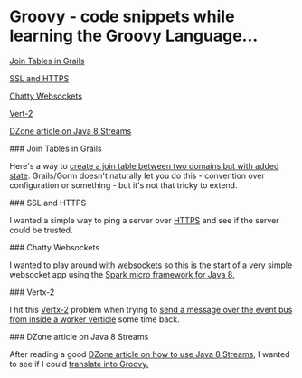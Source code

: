 # Groovy - code snippets while learning the Groovy Language...

[Join Tables in Grails](#JoinTable)  

[SSL and HTTPS](#HTTPS)

[Chatty Websockets](#websockets)

[Vert-2](#Vertx)

[DZone article on Java 8 Streams](#DZone.article.on.Java.8.Streams)



<a name="JoinTable"/>
### Join Tables in Grails  

Here's a way to [create a join table between two domains but with added state](has.many.join.table.name).
Grails/Gorm doesn't naturally let you do this - convention over configuration or something - but it's not
that tricky to extend.



<a name="HTTPS"/>
### SSL and HTTPS 

I wanted a simple way to ping a server over [HTTPS](SSLChecker) and see if the server could be trusted.


<a name="websockets"/>
### Chatty Websockets 

I wanted to play around with [websockets](chatty)  so this is the start of a very simple websocket app using the [Spark micro framework for Java 8.](http://sparkjava.com/)


<a name="Vertx"/>
### Vertx-2

I hit this [Vertx-2](http://vertx.io/vertx2/docs.html) problem when trying to [send a message over the event bus from
inside a worker verticle](using.actor.inside.vertx2.worker.verticle) some time back.


<a name="DZone.article.on.Java.8.Streams"/>
### DZone article on Java 8 Streams

After reading a good [DZone article on how to use Java 8 Streams](https://dzone.com/articles/a-java-8-streams-cookbook?edition=268944&utm_source=Daily%20Digest&utm_medium=email&utm_campaign=dd%202017-02-14), I wanted to see if I could [translate into Groovy.](Java.8.streams.DZone.article)
